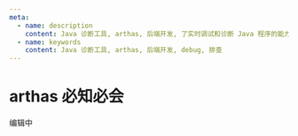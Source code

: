 ```yaml
---
meta:
  - name: description
    content: Java 诊断工具, arthas, 后端开发, 了实时调试和诊断 Java 程序的能力
  - name: keywords
    content: Java 诊断工具, arthas, 后端开发, debug, 排查
---
```


# arthas 必知必会



编辑中


